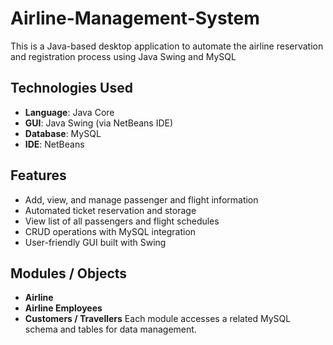 # Airline-Management-System
This is a Java-based desktop application to automate the airline reservation and registration process using Java Swing and MySQL
## Technologies Used

- **Language**: Java Core
- **GUI**: Java Swing (via NetBeans IDE)
- **Database**: MySQL
- **IDE**: NetBeans

## Features

- Add, view, and manage passenger and flight information
- Automated ticket reservation and storage
- View list of all passengers and flight schedules
- CRUD operations with MySQL integration
- User-friendly GUI built with Swing

## Modules / Objects

- **Airline**
- **Airline Employees**
- **Customers / Travellers**
Each module accesses a related MySQL schema and tables for data management.



